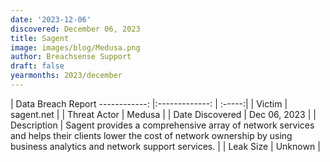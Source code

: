 ```yaml
---
date: '2023-12-06'
discovered: December 06, 2023
title: Sagent
image: images/blog/Medusa.png
author: Breachsense Support
draft: false
yearmonths: 2023/december
---
```



| Data Breach Report
------------:     |:-------------:    | :-----:|
| Victim      | sagent.net      | 
| Threat Actor      | Medusa      | 
| Date Discovered      | Dec 06, 2023      | 
| Description      | Sagent provides a comprehensive array of network services and helps their clients lower the cost of network ownership by using business analytics and network support services.      | 
| Leak Size      | Unknown      | 

